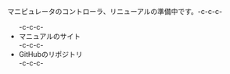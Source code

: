 マニピュレータのコントローラ、リニューアルの準備中です。-c-c-c-<ul>-c-c-c- 	<li>マニュアルのサイト</li>-c-c-c- 	<li>GitHubのリポジトリ</li>-c-c-c-</ul>
